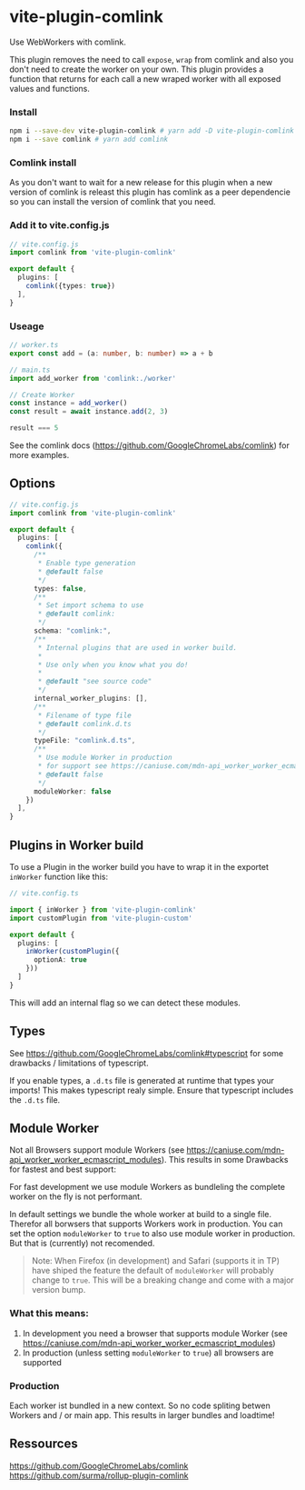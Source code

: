 # vite-plugin-comlink

Use WebWorkers with comlink. 

This plugin removes the need to call `expose`, `wrap` from comlink and also you don't need to create the worker on your own. This plugin provides a function that returns for each call a new wraped worker with all exposed values and functions.

### Install

```sh
npm i --save-dev vite-plugin-comlink # yarn add -D vite-plugin-comlink
npm i --save comlink # yarn add comlink
```

### Comlink install
As you don't want to wait for a new release for this plugin when a new version of comlink is releast this plugin has comlink as a peer dependencie so you can install the version of comlink that you need.

### Add it to vite.config.js

```ts
// vite.config.js
import comlink from 'vite-plugin-comlink'

export default {
  plugins: [
    comlink({types: true})
  ],
}
```
### Useage
```ts
// worker.ts
export const add = (a: number, b: number) => a + b

// main.ts
import add_worker from 'comlink:./worker'

// Create Worker
const instance = add_worker()
const result = await instance.add(2, 3)

result === 5
```

See the comlink docs (https://github.com/GoogleChromeLabs/comlink) for more examples. 


## Options

```ts
// vite.config.js
import comlink from 'vite-plugin-comlink'

export default {
  plugins: [
    comlink({
      /**
       * Enable type generation
       * @default false
       */
      types: false,
      /**
       * Set import schema to use
       * @default comlink:
       */
      schema: "comlink:",
      /**
       * Internal plugins that are used in worker build.
       * 
       * Use only when you know what you do!
       * 
       * @default "see source code"
       */
      internal_worker_plugins: [],
      /**
       * Filename of type file
       * @default comlink.d.ts
       */
      typeFile: "comlink.d.ts",
      /**
       * Use module Worker in production
       * for support see https://caniuse.com/mdn-api_worker_worker_ecmascript_modules
       * @default false
       */
      moduleWorker: false
    })
  ],
}
```

## Plugins in Worker build
To use a Plugin in the worker build you have to wrap it in the exportet `inWorker` function like this:

```ts
// vite.config.ts

import { inWorker } from 'vite-plugin-comlink'
import customPlugin from 'vite-plugin-custom'

export default {
  plugins: [
    inWorker(customPlugin({
      optionA: true
    }))
  ]
}
```

This will add an internal flag so we can detect these modules.


## Types
See https://github.com/GoogleChromeLabs/comlink#typescript for some drawbacks / limitations of typescript.

If you enable types, a `.d.ts` file is generated at runtime that types your imports! This makes typescript realy simple. Ensure that typescript includes the `.d.ts` file.

## Module Worker
Not all Browsers support module Workers (see https://caniuse.com/mdn-api_worker_worker_ecmascript_modules).
This results in some Drawbacks for fastest and best support:

For fast development we use module Workers as bundleling the complete worker on the fly is not performant.

In default settings we bundle the whole worker at build to a single file. Therefor all borwsers that supports Workers work in production. 
You can set the option `moduleWorker` to `true` to also use module worker in production. But that is (currently) not recomended. 

> Note: When Firefox (in development) and Safari (supports it in TP) have shiped the feature the default of `moduleWorker` will probably change to `true`. This will be a breaking change and come with a major version bump.

### What this means:

1. In development you need a browser that supports module Worker (see https://caniuse.com/mdn-api_worker_worker_ecmascript_modules)
2. In production (unless setting `moduleWorker` to `true`) all browsers are supported

### Production
Each worker ist bundled in a new context. So no code spliting betwen Workers and / or main app. This results in larger bundles and loadtime!

## Ressources
https://github.com/GoogleChromeLabs/comlink  
https://github.com/surma/rollup-plugin-comlink
